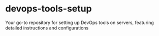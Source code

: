 # devops-tools-setup
Your go-to repository for setting up DevOps tools on servers, featuring detailed instructions and configurations
